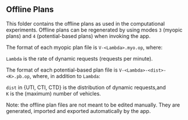 ## Offline Plans

This folder contains the offline plans as used in the computational experiments. Offline plans can be regenerated by using modes `3` (myopic plans) and `4` (potential-based plans) when invoking the app.

The format of each myopic plan file is `V-<Lambda>.myo.op`, where:

`Lambda` is the rate of dynamic requests (requests per minute).

The format of each potential-based plan file is `V-<Lambda>-<dist>-<K>.pb.op`, where, in addition to `Lambda`:

`dist` in {UTI, CTI, CTD} is the distribution of dynamic requests,and\
`K` is the (maximum) number of vehicles.

Note: the offline plan files are not meant to be edited manually. They are generated, imported and exported automatically by the app.

